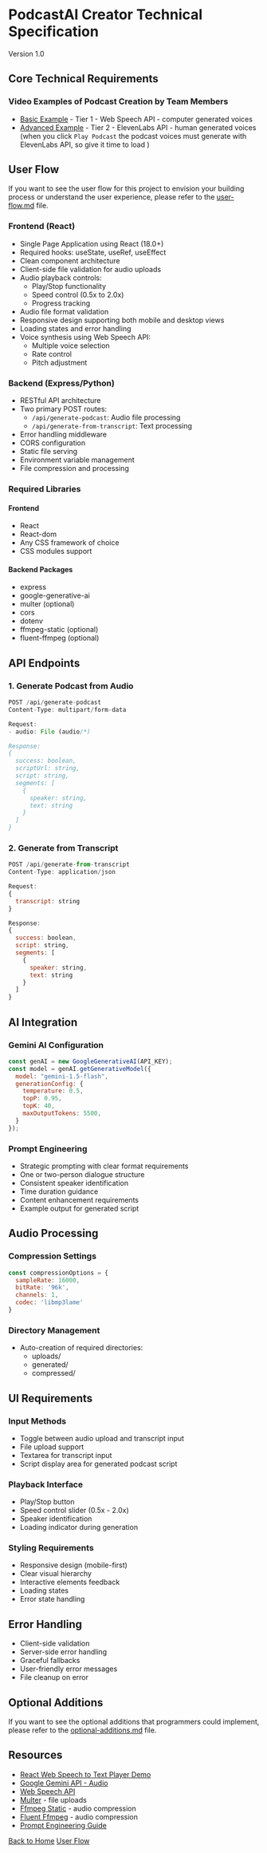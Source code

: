 # PodcastAI Creator Technical Specification
Version 1.0

## Core Technical Requirements


### Video Examples of Podcast Creation by Team Members

- [Basic Example](https://drive.google.com/file/d/1PDMKCN6fN9kXRiJNHU7NPRcgtx8suFOr/view?usp=sharing) - Tier 1 - Web Speech API - computer generated voices
- [Advanced Example](https://drive.google.com/file/d/1hTsY5rQC324xqHq92Mky4g-_EdYPSHWL/view?usp=sharing) - Tier 2 - ElevenLabs API - human generated voices (when you click `Play Podcast` the podcast voices must generate with ElevenLabs API, so give it time to load )

## User Flow

If you want to see the user flow for this project to envision your building process or understand the user experience, please refer to the [user-flow.md](user-flow.md) file.

### Frontend (React)

- Single Page Application using React (18.0+)
- Required hooks: useState, useRef, useEffect
- Clean component architecture
- Client-side file validation for audio uploads
- Audio playback controls:
  - Play/Stop functionality
  - Speed control (0.5x to 2.0x)
  - Progress tracking
- Audio file format validation
- Responsive design supporting both mobile and desktop views
- Loading states and error handling
- Voice synthesis using Web Speech API:
  - Multiple voice selection
  - Rate control
  - Pitch adjustment

### Backend (Express/Python)

- RESTful API architecture
- Two primary POST routes:
  - `/api/generate-podcast`: Audio file processing
  - `/api/generate-from-transcript`: Text processing
- Error handling middleware
- CORS configuration
- Static file serving
- Environment variable management
- File compression and processing

### Required Libraries

#### Frontend
- React
- React-dom
- Any CSS framework of choice
- CSS modules support


#### Backend Packages
- express
- google-generative-ai
- multer (optional)
- cors
- dotenv
- ffmpeg-static (optional)
- fluent-ffmpeg (optional)


## API Endpoints

### 1. Generate Podcast from Audio
```javascript
POST /api/generate-podcast
Content-Type: multipart/form-data

Request:
- audio: File (audio/*)

Response:
{
  success: boolean,
  scriptUrl: string,
  script: string,
  segments: [
    {
      speaker: string,
      text: string
    }
  ]
}
```

### 2. Generate from Transcript
```javascript
POST /api/generate-from-transcript
Content-Type: application/json

Request:
{
  transcript: string
}

Response:
{
  success: boolean,
  script: string,
  segments: [
    {
      speaker: string,
      text: string
    }
  ]
}
```

## AI Integration

### Gemini AI Configuration
```javascript
const genAI = new GoogleGenerativeAI(API_KEY);
const model = genAI.getGenerativeModel({
  model: "gemini-1.5-flash",
  generationConfig: {
    temperature: 0.5,
    topP: 0.95,
    topK: 40,
    maxOutputTokens: 5500,
  }
});
```

### Prompt Engineering
- Strategic prompting with clear format requirements
- One or two-person dialogue structure
- Consistent speaker identification
- Time duration guidance
- Content enhancement requirements
- Example output for generated script

## Audio Processing

### Compression Settings
```javascript
const compressionOptions = {
  sampleRate: 16000,
  bitRate: '96k',
  channels: 1,
  codec: 'libmp3lame'
}
```

### Directory Management
- Auto-creation of required directories:
  - uploads/
  - generated/
  - compressed/

## UI Requirements

### Input Methods
- Toggle between audio upload and transcript input
- File upload support
- Textarea for transcript input
- Script display area for generated podcast script

### Playback Interface
- Play/Stop button
- Speed control slider (0.5x - 2.0x)
- Speaker identification
- Loading indicator during generation

### Styling Requirements
- Responsive design (mobile-first)
- Clear visual hierarchy
- Interactive elements feedback
- Loading states
- Error state handling

## Error Handling
- Client-side validation
- Server-side error handling
- Graceful fallbacks
- User-friendly error messages
- File cleanup on error

## Optional Additions

If you want to see the optional additions that programmers could implement, please refer to the [optional-additions.md](optional-additions.md) file.

## Resources
- [React Web Speech to Text Player Demo](https://github.com/jdrichards-pursuit/text-to-speech-demo-react)
- [Google Gemini API - Audio ](https://ai.google.dev/gemini-api/docs/audio?lang=node)
- [Web Speech API](https://developer.mozilla.org/en-US/docs/Web/API/Web_Speech_API)
- [Multer](https://github.com/expressjs/multer) - file uploads
- [Ffmpeg Static](https://www.npmjs.com/package/ffmpeg-static) - audio compression
- [Fluent Ffmpeg](https://www.npmjs.com/package/fluent-ffmpeg) - audio compression
- [Prompt Engineering Guide](https://www.promptingguide.ai/)


[Back to Home](README.md)
[User Flow](user-flow.md)

